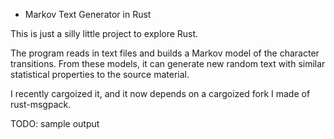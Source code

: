 * Markov Text Generator in Rust

This is just a silly little project to explore Rust.

The program reads in text files and builds a Markov model of the character transitions.  From these models, it can generate new random text with similar statistical properties to the source material.

I recently cargoized it, and it now depends on a cargoized fork I made of rust-msgpack.

TODO: sample output
